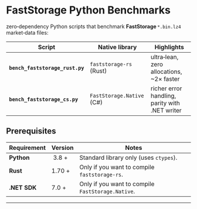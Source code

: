 # FastStorage Python Benchmarks

zero‑dependency Python scripts that benchmark **FastStorage** `*.bin.lz4` market‑data files:

| Script | Native library | Highlights |
|--------|---------------|------------|
| **`bench_faststorage_rust.py`** | `faststorage‑rs` (Rust) | ultra‑lean, zero allocations, ~2× faster |
| **`bench_faststorage_cs.py`** | `FastStorage.Native` (C#) | richer error handling, parity with .NET writer |



## Prerequisites

| Requirement | Version | Notes |
|-------------|---------|-------|
| **Python**  | 3.8 +   | Standard library only (uses `ctypes`). |
| **Rust**    | 1.70 +  | Only if you want to compile `faststorage‑rs`. |
| **.NET SDK**| 7.0 +   | Only if you want to compile `FastStorage.Native`. |

---


